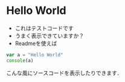 # Hello World
* これはテストコードです
* うまく表示できていますか？
* Readmeを使えば
```js
var a = "Hello World"
console(a)
```
こんな風にソースコードを表示したりできます．
